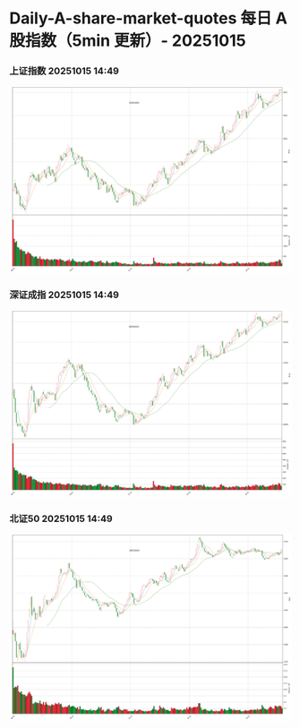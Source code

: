 
# Daily-A-share-market-quotes 每日 A 股指数（5min 更新）- 20251015

### 上证指数 20251015 14:49
![](./fig/2025/10/20251015-sh000001.png)

### 深证成指 20251015 14:49
![](./fig/2025/10/20251015-sz399001.png)

### 北证50 20251015 14:49
![](./fig/2025/10/20251015-bj899050.png)
